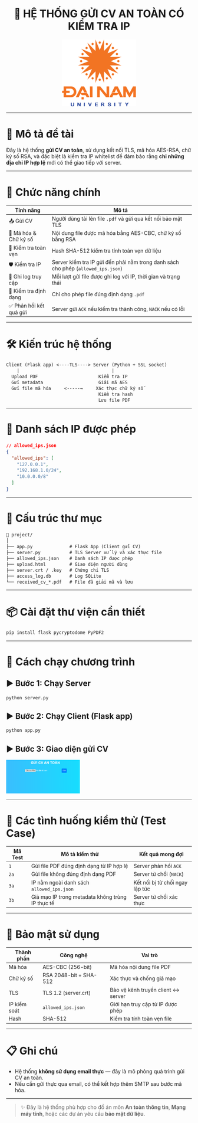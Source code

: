 
<h1 align="center">📄 HỆ THỐNG GỬI CV AN TOÀN CÓ KIỂM TRA IP</h1>

<div align="center">
  <p align="center">
    <img src="img/logoDaiNam.png" alt="DaiNam University Logo" width="200"/>
  </p>
</div>

---

# 🔐 Mô tả đề tài

Đây là hệ thống **gửi CV an toàn**, sử dụng kết nối TLS, mã hóa AES-RSA, chữ ký số RSA, và đặc biệt là kiểm tra IP whitelist để đảm bảo rằng **chỉ những địa chỉ IP hợp lệ** mới có thể giao tiếp với server.

---

# 🧠 Chức năng chính

| Tính năng                          | Mô tả                                                                 |
|-----------------------------------|------------------------------------------------------------------------|
| 📤 Gửi CV                          | Người dùng tải lên file `.pdf` và gửi qua kết nối bảo mật TLS         |
| 🔐 Mã hóa & Chữ ký số             | Nội dung file được mã hóa bằng AES-CBC, chữ ký số bằng RSA            |
| 🔏 Kiểm tra toàn vẹn               | Hash SHA-512 kiểm tra tính toàn vẹn dữ liệu                           |
| 🛡️ Kiểm tra IP                    | Server kiểm tra IP gửi đến phải nằm trong danh sách cho phép (`allowed_ips.json`) |
| 🧾 Ghi log truy cập                | Mỗi lượt gửi file được ghi log với IP, thời gian và trạng thái       |
| 📄 Kiểm tra định dạng              | Chỉ cho phép file đúng định dạng `.pdf`                              |
| ✅ Phản hồi kết quả gửi            | Server gửi `ACK` nếu kiểm tra thành công, `NACK` nếu có lỗi           |

---

# 🛠️ Kiến trúc hệ thống

```
Client (Flask app) <----TLS----> Server (Python + SSL socket)
    |                                   |
  Upload PDF                       Kiểm tra IP
  Gửi metadata                     Giải mã AES
  Gửi file mã hóa     <-----→     Xác thực chữ ký số
                                   Kiểm tra hash
                                   Lưu file PDF
```

---

# 🧪 Danh sách IP được phép

```json
// allowed_ips.json
{
  "allowed_ips": [
    "127.0.0.1",
    "192.168.1.0/24",
    "10.0.0.0/8"
  ]
}
```

---

# 🧾 Cấu trúc thư mục

```
📁 project/
│
├── app.py              # Flask App (Client gửi CV)
├── server.py           # TLS Server xử lý và xác thực file
├── allowed_ips.json    # Danh sách IP được phép
├── upload.html         # Giao diện người dùng
├── server.crt / .key   # Chứng chỉ TLS
├── access_log.db       # Log SQLite
└── received_cv_*.pdf   # File đã giải mã và lưu
```

---

# 📦 Cài đặt thư viện cần thiết

```bash
pip install flask pycryptodome PyPDF2
```

---

# 🚀 Cách chạy chương trình

## ▶️ Bước 1: Chạy Server

```bash
python server.py
```

## ▶️ Bước 2: Chạy Client (Flask app)

```bash
python app.py
```

## ▶️ Bước 3: Giao diện gửi CV

<img src="img/giao diên.png" alt="" width="200"/>

---

# 🧪 Các tình huống kiểm thử (Test Case)

| Mã Test | Mô tả kiểm thử                                      | Kết quả mong đợi                |
|---------|------------------------------------------------------|----------------------------------|
| `1`     | Gửi file PDF đúng định dạng từ IP hợp lệ            | Server phản hồi `ACK`           |
| `2a`    | Gửi file không đúng định dạng PDF                   | Server từ chối (`NACK`)         |
| `3a`    | IP nằm ngoài danh sách `allowed_ips.json`           | Kết nối bị từ chối ngay lập tức |
| `3b`    | Giả mạo IP trong metadata không trùng IP thực tế   | Server từ chối xác thực         |

---

# 🔐 Bảo mật sử dụng

| Thành phần       | Công nghệ                | Vai trò                              |
|------------------|--------------------------|---------------------------------------|
| Mã hóa           | AES-CBC (256-bit)        | Mã hóa nội dung file PDF              |
| Chữ ký số        | RSA 2048-bit + SHA-512   | Xác thực và chống giả mạo             |
| TLS              | TLS 1.2 (server.crt)     | Bảo vệ kênh truyền client ↔ server    |
| IP kiểm soát     | `allowed_ips.json`       | Giới hạn truy cập từ IP được phép     |
| Hash             | SHA-512                  | Kiểm tra tính toàn vẹn file           |

---

# 📋 Ghi chú

- Hệ thống **không sử dụng email thực** — đây là mô phỏng quá trình gửi CV an toàn.
- Nếu cần gửi thực qua email, có thể kết hợp thêm SMTP sau bước mã hóa.

---

> ✨ Đây là hệ thống phù hợp cho đồ án môn **An toàn thông tin**, **Mạng máy tính**, hoặc các dự án yêu cầu **bảo mật dữ liệu**.
